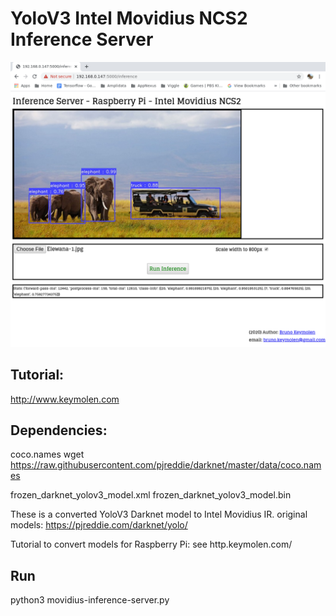 YoloV3 Intel Movidius NCS2 Inference Server
===========================================

<img src="doc/example-1.png" width="700">

Tutorial:
--------
http://www.keymolen.com


Dependencies:
------------

coco.names
wget https://raw.githubusercontent.com/pjreddie/darknet/master/data/coco.names

frozen_darknet_yolov3_model.xml
frozen_darknet_yolov3_model.bin

These is a converted YoloV3 Darknet model to Intel Movidius IR.
original models: https://pjreddie.com/darknet/yolo/

Tutorial to convert models for Raspberry Pi:
see http.keymolen.com/ 


Run
---
python3 movidius-inference-server.py
